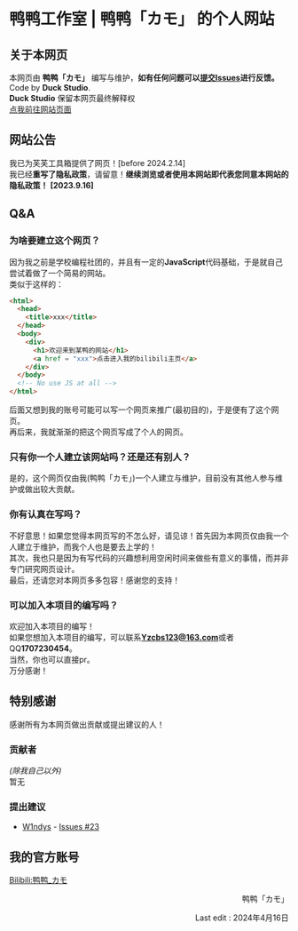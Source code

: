 # 鸭鸭工作室 | 鸭鸭「カモ」 的个人网站<br>

## 关于本网页<br>
本网页由 **鸭鸭「カモ」** 编写与维护，**如有任何问题可以[提交Issues](https://github.com/DuckDuckStudio/yazicbs.github.io/issues)进行反馈。**<br>
Code by **Duck Studio**.<br>
**Duck Studio** 保留本网页最终解释权<br>
[点我前往网站页面](https://duckduckstudio.github.io/yazicbs.github.io/)

## 网站公告<br>
我已为芙芙工具箱提供了网页！[before 2024.2.14]<br>
我已经**重写了隐私政策**，请留意！**继续浏览或者使用本网站即代表您同意本网站的隐私政策！** **[2023.9.16]**

## Q&A<br>
### 为啥要建立这个网页？<br>
因为我之前是学校编程社团的，并且有一定的**JavaScript**代码基础，于是就自己尝试着做了一个简易的网站。<br>
类似于这样的：<br>
```html
<html>
  <head>
    <title>xxx</title>
  </head>
  <body>
    <div>
      <h1>欢迎来到某鸭的网站</h1>
      <a href = "xxx">点击进入我的bilibili主页</a>
    </div>
  </body>
  <!-- No use JS at all -->
</html>
```
后面又想到我的账号可能可以写一个网页来推广(最初目的)，于是便有了这个网页。<br>
再后来，我就渐渐的把这个网页写成了个人的网页。<br>
### 只有你一个人建立该网站吗？还是还有别人？
是的，这个网页仅由我(鸭鸭「カモ」)一个人建立与维护，目前没有其他人参与维护或做出较大贡献。<br>
### 你有认真在写吗？<br>
不好意思！如果您觉得本网页写的不怎么好，请见谅！首先因为本网页仅由我一个人建立于维护，而我个人也是要去上学的！<br>
其次，我也只是因为有写代码的兴趣想利用空闲时间来做些有意义的事情，而并非专门研究网页设计。<br>
最后，还请您对本网页多多包容！感谢您的支持！<br>
### 可以加入本项目的编写吗？<br>
欢迎加入本项目的编写！<br>
如果您想加入本项目的编写，可以联系**Yzcbs123@163.com**或者QQ**1707230454**。<br>
当然，你也可以直接pr。<br>
万分感谢！<br>

## 特别感谢
感谢所有为本网页做出贡献或提出建议的人！
### 贡献者
*(除我自己以外)*<br>
暂无<br>
### 提出建议
* [W1ndys](https://github.com/W1ndys) - [Issues #23](https://github.com/DuckDuckStudio/yazicbs.github.io/issues/23)


## 我的官方账号<br>
[Bilibili:鸭鸭_カモ](https://space.bilibili.com/2054654702)<br>
<p style="text-align:right">鸭鸭「カモ」</p>
<p style="text-align:right">Last edit : 2024年4月16日</p>
